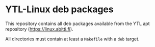 # YTL-Linux deb packages

This repository contains all deb packages available from the YTL apt repository (https://linux.abitti.fi).

All directories must contain at least a `Makefile` with a `deb` target.
